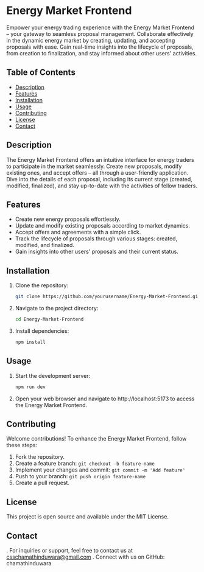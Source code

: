 # Energy Market Frontend

Empower your energy trading experience with the Energy Market Frontend – your gateway to seamless proposal management. Collaborate effectively in the dynamic energy market by creating, updating, and accepting proposals with ease. Gain real-time insights into the lifecycle of proposals, from creation to finalization, and stay informed about other users' activities.


## Table of Contents

- [Description](#description)
- [Features](#features)
- [Installation](#installation)
- [Usage](#usage)
- [Contributing](#contributing)
- [License](#license)
- [Contact](#contact)

## Description

The Energy Market Frontend offers an intuitive interface for energy traders to participate in the market seamlessly. Create new proposals, modify existing ones, and accept offers – all through a user-friendly application. Dive into the details of each proposal, including its current stage (created, modified, finalized), and stay up-to-date with the activities of fellow traders.

## Features

- Create new energy proposals effortlessly.
- Update and modify existing proposals according to market dynamics.
- Accept offers and agreements with a simple click.
- Track the lifecycle of proposals through various stages: created, modified, and finalized.
- Gain insights into other users' proposals and their current status.


## Installation

1. Clone the repository:

   ```bash
   git clone https://github.com/yourusername/Energy-Market-Frontend.git
2. Navigate to the project directory:
   ```bash
   cd Energy-Market-Frontend
3. Install dependencies:
   ```bash
   npm install
## Usage
1. Start the development server:
   ```bash
   npm run dev
3. Open your web browser and navigate to http://localhost:5173 to access the Energy Market Frontend.

## Contributing
Welcome contributions! To enhance the Energy Market Frontend, follow these steps:
1. Fork the repository.
2. Create a feature branch: `git checkout -b feature-name`
3. Implement your changes and commit: `git commit -m 'Add feature'`
4. Push to your branch: `git push origin feature-name`
5. Create a pull request.

## License
This project is open source and available under the MIT License.

## Contact
. For inquiries or support, feel free to contact us at csschamathinduwara@gmail.com
. Connect with us on GitHub: chamathinduwara

